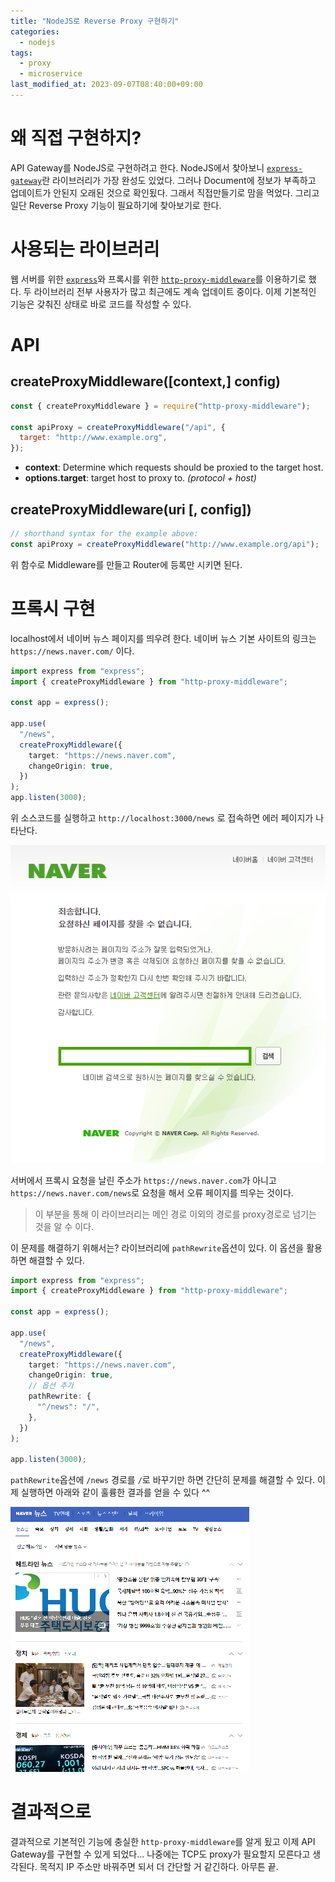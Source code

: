 ```yaml
---
title: "NodeJS로 Reverse Proxy 구현하기"
categories:
  - nodejs
tags:
  - proxy
  - microservice
last_modified_at: 2023-09-07T08:40:00+09:00
---
```


# 왜 직접 구현하지?

API Gateway를 NodeJS로 구현하려고 한다. NodeJS에서 찾아보니 [`express-gateway`](https://github.com/ExpressGateway/express-gateway)란 라이브러리가 가장 완성도 있었다. 그러나 Document에 정보가 부족하고 업데이트가 안된지 오래된 것으로 확인됬다. 그래서 직접만들기로 맘을 먹었다. 그리고 일단 Reverse Proxy 기능이 필요하기에 찾아보기로 한다.

# 사용되는 라이브러리

웹 서버를 위한 [`express`](https://github.com/expressjs/express)와 프록시를 위한 [`http-proxy-middleware`](https://github.com/chimurai/http-proxy-middleware)를 이용하기로 했다. 두 라이브러리 전부 사용자가 많고 최근에도 계속 업데이트 중이다. 이제 기본적인 기능은 갖춰진 상태로 바로 코드를 작성할 수 있다.

# API

## createProxyMiddleware([context,] config)

```javascript
const { createProxyMiddleware } = require("http-proxy-middleware");

const apiProxy = createProxyMiddleware("/api", {
  target: "http://www.example.org",
});
```

- **context**: Determine which requests should be proxied to the target host.
- **options.target**: target host to proxy to. _(protocol + host)_

## createProxyMiddleware(uri [, config])

```javascript
// shorthand syntax for the example above:
const apiProxy = createProxyMiddleware("http://www.example.org/api");
```

위 함수로 Middleware를 만들고 Router에 등록만 시키면 된다.

# 프록시 구현

localhost에서 네이버 뉴스 페이지를 띄우려 한다. 네이버 뉴스 기본 사이트의 링크는 `https://news.naver.com/` 이다.

```typescript
import express from "express";
import { createProxyMiddleware } from "http-proxy-middleware";

const app = express();

app.use(
  "/news",
  createProxyMiddleware({
    target: "https://news.naver.com",
    changeOrigin: true,
  })
);
app.listen(3000);
```

위 소스코드를 실행하고 `http://localhost:3000/news` 로 접속하면 에러 페이지가 나타난다.

![](/assets/images/posts/2023-09-07-reverse-proxy-with-nodejs-0.png)

서버에서 프록시 요청을 날린 주소가 `https://news.naver.com`가 아니고 `https://news.naver.com/news`로 요청을 해서 오류 페이지를 띄우는 것이다.

> 이 부분을 통해 이 라이브러리는 메인 경로 이외의 경로를 proxy경로로 넘기는 것을 알 수 이다.

이 문제를 해결하기 위해서는? 라이브러리에 `pathRewrite`옵션이 있다. 이 옵션을 활용하면 해결할 수 있다.

```typescript
import express from "express";
import { createProxyMiddleware } from "http-proxy-middleware";

const app = express();

app.use(
  "/news",
  createProxyMiddleware({
    target: "https://news.naver.com",
    changeOrigin: true,
    // 옵션 추가
    pathRewrite: {
      "^/news": "/",
    },
  })
);

app.listen(3000);
```

`pathRewrite`옵션에 `/news` 경로를 `/`로 바꾸기만 하면 간단히 문제를 해결할 수 있다. 이제 실행하면 아래와 같이 훌륭한 결과를 얻을 수 있다 ^^

![](/assets/images/posts/2023-09-07-reverse-proxy-with-nodejs-1.png)

# 결과적으로

결과적으로 기본적인 기능에 충실한 `http-proxy-middleware`를 알게 됬고 이제 API Gateway를 구현할 수 있게 되었다... 나중에는 TCP도 proxy가 필요할지 모른다고 생각된다. 목적지 IP 주소만 바꿔주면 되서 더 간단할 거 같긴하다. 아무튼 끝.